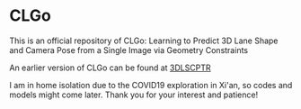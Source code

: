 # CLGo
This is an official repository of CLGo: Learning to Predict 3D Lane Shape and Camera Pose  from a Single Image via Geometry Constraints

An earlier version of CLGo can be found at [3DLSCPTR](https://github.com/liuruijin17/3DLSCPTR)

I am in home isolation due to the COVID19 exploration in Xi'an, so codes and models might come later. Thank you for your interest and patience!
